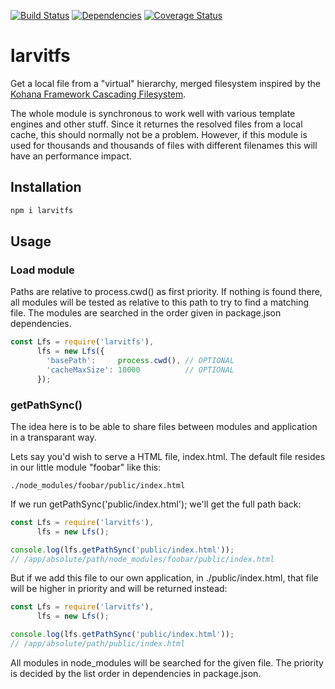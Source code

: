 [![Build Status](https://travis-ci.org/larvit/larvitfs.svg?branch=master)](https://travis-ci.org/larvit/larvitfs) [![Dependencies](https://david-dm.org/larvit/larvitfs.svg)](https://david-dm.org/larvit/larvitfs.svg)
[![Coverage Status](https://coveralls.io/repos/github/larvit/larvitfs/badge.svg)](https://coveralls.io/github/larvit/larvitfs)

# larvitfs

Get a local file from a "virtual" hierarchy, merged filesystem inspired by the [Kohana Framework Cascading Filesystem](https://v2docs.kohanaframework.org/3.3/guide/kohana/files).

The whole module is synchronous to work well with various template engines and other stuff. Since it returnes the resolved files from a local cache, this should normally not be a problem. However, if this module is used for thousands and thousands of files with different filenames this will have an performance impact.

## Installation

```bash
npm i larvitfs
```

## Usage

### Load module

Paths are relative to process.cwd() as first priority. If nothing is found there, all modules will be tested as relative to this path to try to find a matching file. The modules are searched in the order given in package.json dependencies.

```javascript
const Lfs = require('larvitfs'),
      lfs = new Lfs({
        'basePath':     process.cwd(), // OPTIONAL
        'cacheMaxSize': 10000          // OPTIONAL
      });
```

### getPathSync()

The idea here is to be able to share files between modules and application in a transparant way.

Lets say you'd wish to serve a HTML file, index.html. The default file resides in our little module "foobar" like this:

```
./node_modules/foobar/public/index.html
```

If we run getPathSync('public/index.html'); we'll get the full path back:

```javascript
const Lfs = require('larvitfs'),
      lfs = new Lfs();

console.log(lfs.getPathSync('public/index.html'));
// /app/absolute/path/node_modules/foobar/public/index.html
```

But if we add this file to our own application, in ./public/index.html, that file will be higher in priority and will be returned instead:

```javascript
const Lfs = require('larvitfs'),
      lfs = new Lfs();

console.log(lfs.getPathSync('public/index.html'));
// /app/absolute/path/public/index.html
```

All modules in node_modules will be searched for the given file. The priority is decided by the list order in dependencies in package.json.
